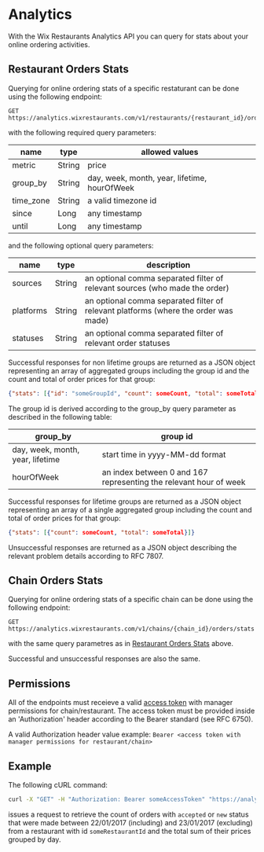 # Analytics
With the Wix Restaurants Analytics API you can query for stats about your online ordering activities.

## Restaurant Orders Stats
Querying for online ordering stats of a specific restaturant can be done using the following endpoint:

~~~
GET https://analytics.wixrestaurants.com/v1/restaurants/{restaurant_id}/orders/stats
~~~

with the following required query parameters:

|name     |type  |allowed values                              |
|---------|------|--------------------------------------------|
|metric   |String|price                                       |
|group_by |String|day, week, month, year, lifetime, hourOfWeek|
|time_zone|String|a valid timezone id                         |
|since    |Long  |any timestamp                               |
|until    |Long  |any timestamp                               |

and the following optional query parameters:

|name     |type  |description                                                                        |
|---------|------|-----------------------------------------------------------------------------------|
|sources  |String|an optional comma separated filter of relevant sources (who made the order)        |
|platforms|String|an optional comma separated filter of relevant platforms (where the order was made)|
|statuses |String|an optional comma separated filter of relevant order statuses                      |

Successful responses for non lifetime groups are returned as a JSON object representing an array of aggregated groups 
including the group id and the count and total of order prices for that group:

~~~ json
{"stats": [{"id": "someGroupId", "count": someCount, "total": someTotal}]}
~~~

The group id is derived according to the group_by query parameter as described in the following table:

|group_by                        |group id                                                         |
|--------------------------------|-----------------------------------------------------------------|
|day, week, month, year, lifetime|start time in yyyy-MM-dd format                                  |
|hourOfWeek                      |an index between 0 and 167 representing the relevant hour of week|


Successful responses for lifetime groups are returned as a JSON object representing an array of a single aggregated group 
including the count and total of order prices for that group:

~~~ json
{"stats": [{"count": someCount, "total": someTotal}]}
~~~

Unsuccessful responses are returned as a JSON object describing the relevant problem details according to RFC 7807.

## Chain Orders Stats
Querying for online ordering stats of a specific chain can be done using the following endpoint:

~~~
GET https://analytics.wixrestaurants.com/v1/chains/{chain_id}/orders/stats
~~~

with the same query parametres as in [Restaurant Orders Stats](Analytics#restaurant-orders-stats) above.

Successful and unsuccessful responses are also the same.

## Permissions
All of the endpoints must receieve a valid [access token](Authorization) with manager permissions for chain/restaurant.
The access token must be provided inside an 'Authorization' header according to the Bearer standard (see RFC 6750).

A valid Authorization header value example: ``` Bearer <access token with manager permissions for restaurant/chain> ```

## Example
The following cURL command:

~~~ bash
curl -X "GET" -H "Authorization: Bearer someAccessToken" "https://analytics.wixrestaurants.com/v1/restaurants/someRestaurantId/orders/stats?metric=price&group_by=day&time_zone=Asia%2FJerusalem&since=1485043200000&until=1485129600000l&statuses=accepted,new"
~~~

issues a request to retrieve the count of orders with ```accepted``` or ```new``` status that were made between 22/01/2017 (including) and 23/01/2017 (excluding) from  a restaurant with id ```someRestaurantId``` and the total sum of their prices grouped by day.
